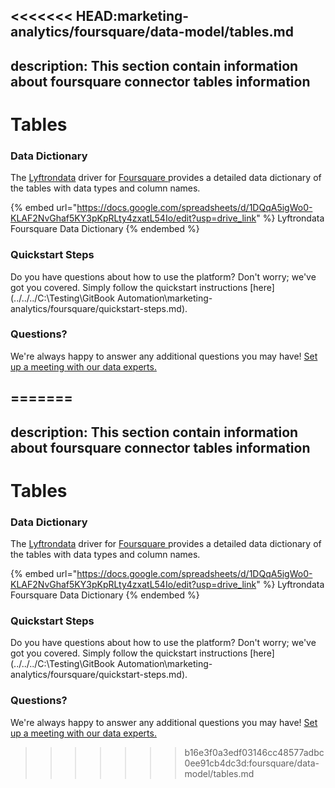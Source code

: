 <<<<<<< HEAD:marketing-analytics/foursquare/data-model/tables.md
---
description: This section contain information about foursquare connector tables information
---

# Tables

### Data Dictionary

The [Lyftrondata](https://www.lyftrondata.com/) driver for [Foursquare](https://www.lyftrondata.com/integration/marketing-analytics/foursquare//)[ ](https://www.lyftrondata.com/integration/foursquare/)provides a detailed data dictionary of the tables with data types and column names.

{% embed url="https://docs.google.com/spreadsheets/d/1DQqA5igWo0-KLAF2NvGhaf5KY3pKpRLty4zxatL54Io/edit?usp=drive_link" %}
Lyftrondata Foursquare Data Dictionary
{% endembed %}

### Quickstart Steps

Do you have questions about how to use the platform? Don't worry; we've got you covered. Simply follow the quickstart instructions [here](../../../C:\Testing\GitBook Automation\marketing-analytics/foursquare/quickstart-steps.md).

### Questions? <a href="#questions" id="questions"></a>

We're always happy to answer any additional questions you may have! [Set up a meeting with our data experts.](https://www.lyftrondata.com/book-a-meeting/)

=======
---
description: This section contain information about foursquare connector tables information
---

# Tables

### Data Dictionary

The [Lyftrondata](https://www.lyftrondata.com/) driver for [Foursquare](https://www.lyftrondata.com/integration/marketing-analytics/foursquare//)[ ](https://www.lyftrondata.com/integration/foursquare/)provides a detailed data dictionary of the tables with data types and column names.

{% embed url="https://docs.google.com/spreadsheets/d/1DQqA5igWo0-KLAF2NvGhaf5KY3pKpRLty4zxatL54Io/edit?usp=drive_link" %}
Lyftrondata Foursquare Data Dictionary
{% endembed %}

### Quickstart Steps

Do you have questions about how to use the platform? Don't worry; we've got you covered. Simply follow the quickstart instructions [here](../../../C:\Testing\GitBook Automation\marketing-analytics/foursquare/quickstart-steps.md).

### Questions? <a href="#questions" id="questions"></a>

We're always happy to answer any additional questions you may have! [Set up a meeting with our data experts.](https://www.lyftrondata.com/book-a-meeting/)

>>>>>>> b16e3f0a3edf03146cc48577adbc0ee91cb4dc3d:foursquare/data-model/tables.md
